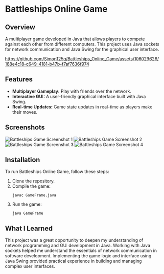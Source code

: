 # Battleships Online Game

## Overview
A multiplayer game developed in Java that allows players to compete against each other from different computers. This project uses Java sockets for network communication and Java Swing for the graphical user interface.

https://github.com/Simon125q/Battleships_Online_Game/assets/106029626/188e4c18-c649-4181-b47b-f7af7636f974

## Features
- **Multiplayer Gameplay:** Play with friends over the network.
- **Interactive GUI:** A user-friendly graphical interface built with Java Swing.
- **Real-time Updates:** Game state updates in real-time as players make their moves.

## Screenshots
![Battleships Game Screenshot 1](https://github.com/Simon125q/Battleships_Online_Game/assets/106029626/23dc67ea-557a-473b-aa6e-a5a1dc3c155e)
![Battleships Game Screenshot 2](https://github.com/Simon125q/Battleships_Online_Game/assets/106029626/38ac7164-716e-4c7b-b630-176e0b3f8b49)
![Battleships Game Screenshot 3](https://github.com/Simon125q/Battleships_Online_Game/assets/106029626/deec0dd7-03a9-4a92-ad7c-b363ae19e27c)
![Battleships Game Screenshot 4](https://github.com/Simon125q/Battleships_Online_Game/assets/106029626/1b353ff9-43e2-4363-862c-f0713a441b40)

## Installation
To run Battleships Online Game, follow these steps:

1. Clone the repository.
2. Compile the game:
   ```
   javac GameFrame.java
   ```
3. Run the game:
   ```
   java GameFrame
   ```

## What I Learned
This project was a great opportunity to deepen my understanding of network programming and GUI development in Java. Working with Java sockets helped me understand the essentials of network communication in software development. Implementing the game logic and interface using Java Swing provided practical experience in building and managing complex user interfaces.
